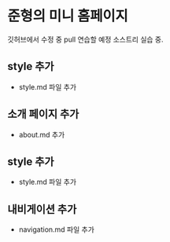 # 준형의 미니 홈페이지


깃허브에서 수정 중 pull 연습할 예정
소스트리 실습 중.

## style 추가
- style.md 파일 추가

## 소개 페이지 추가
- about.md 추가

## style 추가
- style.md 파일 추가

## 내비게이션 추가
- navigation.md 파일 추가
